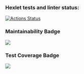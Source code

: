 ### Hexlet tests and linter status:
[![Actions Status](https://github.com/MoloKate/java-project-71/workflows/hexlet-check/badge.svg)](https://github.com/MoloKate/java-project-71/actions)
### Maintainability Badge
<a href="https://codeclimate.com/github/MoloKate/java-project-71/maintainability"><img src="https://api.codeclimate.com/v1/badges/5c13737c86c09744dd81/maintainability" /></a>
### Test Coverage Badge
<a href="https://codeclimate.com/github/MoloKate/java-project-71/test_coverage"><img src="https://api.codeclimate.com/v1/badges/5c13737c86c09744dd81/test_coverage" /></a>
